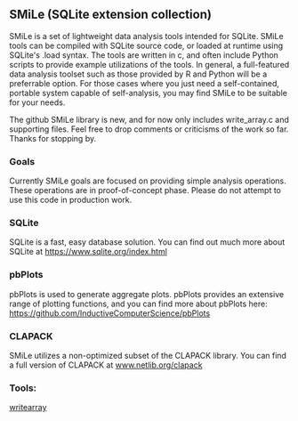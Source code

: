 ## SMiLe (SQLite extension collection)

SMiLe is a set of lightweight data analysis tools intended for SQLite. SMiLe tools can be compiled with SQLite source code, or loaded at runtime using SQLite's .load syntax. The tools are written in c, and often include Python scripts to provide example utilizations of the tools. In general, a full-featured data analysis toolset such as those provided by R and Python will be a preferrable option. For those cases where you just need a self-contained, portable system capable of self-analysis, you may find SMiLe to be suitable for your needs.

The github SMiLe library is new, and for now only includes write_array.c and supporting files. Feel free to drop comments or criticisms of the work so far. Thanks for stopping by. 

### Goals

Currently SMiLe goals are focused on providing simple analysis operations. These operations are in proof-of-concept phase. Please do not attempt to use this code in production work.

### SQLite

SQLite is a fast, easy database solution. You can find out much more about SQLite at https://www.sqlite.org/index.html

### pbPlots

pbPlots is used to generate aggregate plots. pbPlots provides an extensive range of plotting functions, and you can find more about pbPlots here: https://github.com/InductiveComputerScience/pbPlots

### CLAPACK

SMiLe utilizes a non-optimized subset of the CLAPACK library. You can find a full version of CLAPACK at www.netlib.org/clapack

### Tools:

<a href="/tools/writearray.md">writearray</a>
